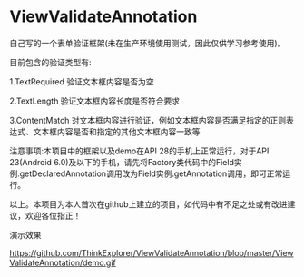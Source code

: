 # ViewValidateAnnotation
自己写的一个表单验证框架(未在生产环境使用测试，因此仅供学习参考使用)。

目前包含的验证类型有:

1.TextRequired  验证文本框内容是否为空

2.TextLength  验证文本框内容长度是否符合要求

3.ContentMatch  对文本框内容进行验证，例如文本框内容是否满足指定的正则表达式、文本框内容是否和指定的其他文本框内容一致等

注意事项:本项目中的框架以及demo在API 28的手机上正常运行，对于API 23(Android 6.0)及以下的手机，请先将Factory类代码中的Field实例.getDeclaredAnnotation调用改为Field实例.getAnnotation调用，即可正常运行。



以上。本项目为本人首次在github上建立的项目，如代码中有不足之处或有改进建议，欢迎各位指正！

演示效果

https://github.com/ThinkExplorer/ViewValidateAnnotation/blob/master/ViewValidateAnnotation/demo.gif
